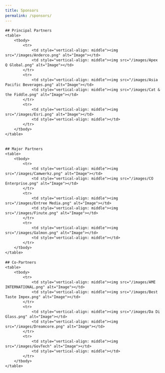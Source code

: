```yaml
---
title: Sponsors
permalink: /sponsors/
---
```

<style>
    tr img {
        max-width: 200px !important;
    }
</style>
    ## Principal Partners
    <table>
        <tbody>
            <tr>
                <td style="vertical-align: middle"><img src="/images/Anderco.png" alt="Image"></td>
                <td style="vertical-align: middle"><img src="/images/Apex Q Global.png" alt="Image"></td>
            </tr>
            <tr>
                <td style="vertical-align: middle"><img src="/images/Asia Pacific Beverages.png" alt="Image"></td>
                <td style="vertical-align: middle"><img src="/images/Cat & the Fiddle.png" alt="Image"></td>
            </tr>
            <tr>
                <td style="vertical-align: middle"><img src="/images/Esri.png" alt="Image"></td>
                <td style="vertical-align: middle"></td>
            </tr>
        </tbody>
    </table>
    
    
    ## Major Partners
    <table>
        <tbody>
            <tr>
                <td style="vertical-align: middle"><img src="/images/Camwerkz.png" alt="Image"></td>
                <td style="vertical-align: middle"><img src="/images/CO Enterprise.png" alt="Image"></td>
            </tr>
            <tr>
                <td style="vertical-align: middle"><img src="/images/Entree Media.png" alt="Image"></td>
                <td style="vertical-align: middle"><img src="/images/Finute.png" alt="Image"></td>
            </tr>
            <tr>
                <td style="vertical-align: middle"><img src="/images/Galmon.png" alt="Image"></td>
                <td style="vertical-align: middle"></td>
            </tr>
        </tbody>
    </table>
    
    ## Co-Partners
    <table>
        <tbody>
            <tr>
                <td style="vertical-align: middle"><img src="/images/AME INTERNATIONAL.png" alt="Image"></td>
                <td style="vertical-align: middle"><img src="/images/Best Taste Impex.png" alt="Image"></td>
            </tr>
            <tr>
                <td style="vertical-align: middle"><img src="/images/Da Di Glass.png" alt="Image"></td>
                <td style="vertical-align: middle"><img src="/images/Dreamcore.png" alt="Image"></td>
            </tr>
            <tr>
                <td style="vertical-align: middle"><img src="/images/GovTech" alt="Image"></td>
                <td style="vertical-align: middle"></td>
            </tr>
        </tbody>
    </table>